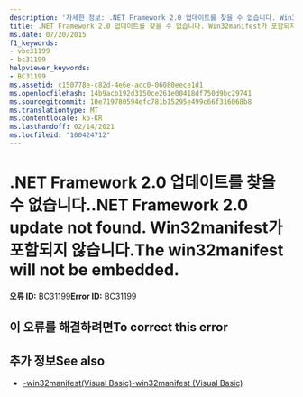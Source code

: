 ```yaml
---
description: '자세한 정보: .NET Framework 2.0 업데이트를 찾을 수 없습니다. Win32manifest가 포함되지 않습니다.'
title: .NET Framework 2.0 업데이트를 찾을 수 없습니다. Win32manifest가 포함되지 않습니다.
ms.date: 07/20/2015
f1_keywords:
- vbc31199
- bc31199
helpviewer_keywords:
- BC31199
ms.assetid: c150778e-c82d-4e6e-acc0-06080eece1d1
ms.openlocfilehash: 14b9acb192d3150ce261e00418df750d9bc29741
ms.sourcegitcommit: 10e719780594efc781b15295e499c66f316068b8
ms.translationtype: MT
ms.contentlocale: ko-KR
ms.lasthandoff: 02/14/2021
ms.locfileid: "100424712"
---
```

# <a name="net-framework-20-update-not-found-the-win32manifest-will-not-be-embedded"></a><span data-ttu-id="5d6d7-105">.NET Framework 2.0 업데이트를 찾을 수 없습니다.</span><span class="sxs-lookup"><span data-stu-id="5d6d7-105">.NET Framework 2.0 update not found.</span></span> <span data-ttu-id="5d6d7-106">Win32manifest가 포함되지 않습니다.</span><span class="sxs-lookup"><span data-stu-id="5d6d7-106">The win32manifest will not be embedded.</span></span>

<span data-ttu-id="5d6d7-107">**오류 ID:** BC31199</span><span class="sxs-lookup"><span data-stu-id="5d6d7-107">**Error ID:** BC31199</span></span>

## <a name="to-correct-this-error"></a><span data-ttu-id="5d6d7-108">이 오류를 해결하려면</span><span class="sxs-lookup"><span data-stu-id="5d6d7-108">To correct this error</span></span>

## <a name="see-also"></a><span data-ttu-id="5d6d7-109">추가 정보</span><span class="sxs-lookup"><span data-stu-id="5d6d7-109">See also</span></span>

- [<span data-ttu-id="5d6d7-110">-win32manifest(Visual Basic)</span><span class="sxs-lookup"><span data-stu-id="5d6d7-110">-win32manifest (Visual Basic)</span></span>](../reference/command-line-compiler/win32manifest.md)
